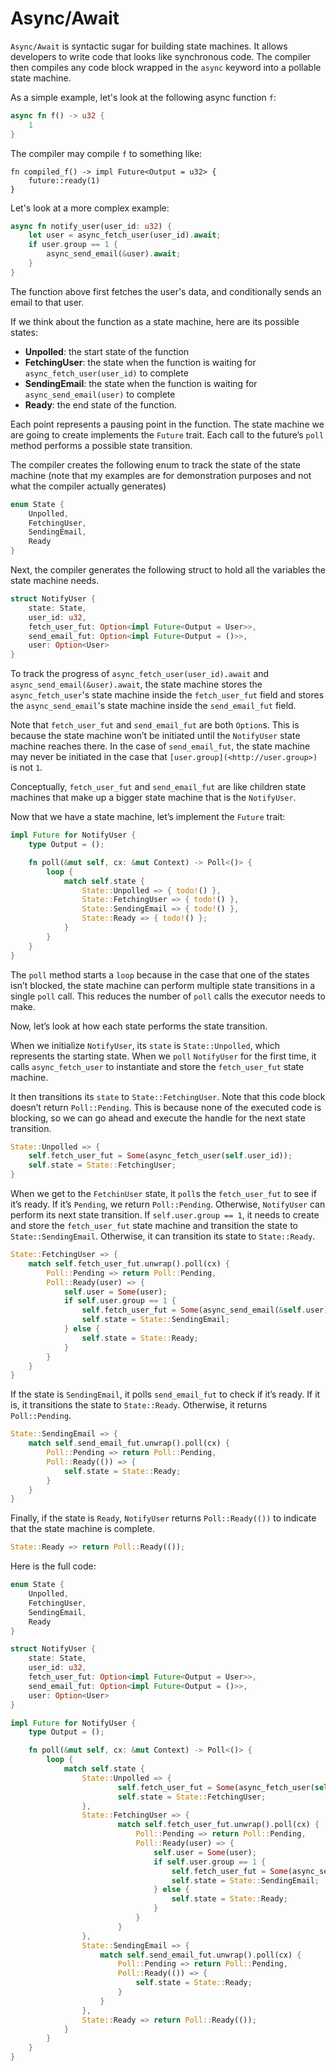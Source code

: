 # Async/Await

`Async/Await` is syntactic sugar for building state machines. It allows developers to write code that looks like synchronous code.
The compiler then compiles any code block wrapped in the `async` keyword into a pollable state machine.

As a simple example, let's look at the following async function `f`:

```rust
async fn f() -> u32 {
    1
}
```

The compiler may compile `f` to something like:

```
fn compiled_f() -> impl Future<Output = u32> {
    future::ready(1)
}
```

Let's look at a more complex example:

```rust
async fn notify_user(user_id: u32) {
	let user = async_fetch_user(user_id).await;
	if user.group == 1 {
		async_send_email(&user).await;
	}
}
```

The function above first fetches the user's data, and conditionally sends an email to that user.



If we think about the function as a state machine, here are its possible states:

- **Unpolled**: the start state of the function
- **FetchingUser**: the state when the function is waiting for `async_fetch_user(user_id)` to complete
- **SendingEmail**: the state when the function is waiting for `async_send_email(user)` to complete
- **Ready**: the end state of the function.

Each point represents a pausing point in the function. The state machine we are going to create implements the `Future` trait. Each call to the future’s `poll` method performs a possible state transition.

The compiler creates the following enum to track the state of the state machine (note that my examples are for demonstration purposes and not what the compiler actually generates)

```rust
enum State {
	Unpolled,
	FetchingUser,
	SendingEmail,
	Ready
}
```

Next, the compiler generates the following struct to hold all the variables the state machine needs.

```rust
struct NotifyUser {
	state: State,
	user_id: u32,
	fetch_user_fut: Option<impl Future<Output = User>>,
	send_email_fut: Option<impl Future<Output = ()>>,
	user: Option<User>
}
```

To track the progress of `async_fetch_user(user_id).await` and `async_send_email(&user).await`, the state machine stores the `async_fetch_user`'s state machine inside the `fetch_user_fut` field and stores the `async_send_email`'s state machine inside the `send_email_fut` field.

Note that `fetch_user_fut` and `send_email_fut` are both `Option`s. This is because the state machine won’t be initiated until the `NotifyUser` state machine reaches there. In the case of `send_email_fut`, the state machine may never be initiated in the case that `[user.group](<http://user.group>)` is not `1`.

Conceptually, `fetch_user_fut` and `send_email_fut` are like children state machines that make up a bigger state machine that is the `NotifyUser`.

Now that we have a state machine, let’s implement the `Future` trait:

```rust
impl Future for NotifyUser {
	type Output = ();

	fn poll(&mut self, cx: &mut Context) -> Poll<()> {
		loop {
			match self.state {
				State::Unpolled => { todo!() },
				State::FetchingUser => { todo!() },
				State::SendingEmail => { todo!() },
				State::Ready => { todo!() };
			}
		}
	}
}
```

The `poll` method starts a `loop` because in the case that one of the states isn’t blocked, the state machine can perform multiple state transitions in a single `poll` call. This reduces the number of `poll` calls the executor needs to make.

Now, let’s look at how each state performs the state transition.

When we initialize `NotifyUser`, its `state` is `State::Unpolled`, which represents the starting state. When we `poll` `NotifyUser` for the first time, it calls `async_fetch_user` to instantiate and store the `fetch_user_fut` state machine.

It then transitions its `state` to `State::FetchingUser`. Note that this code block doesn’t return `Poll::Pending`. This is because none of the executed code is blocking, so we can go ahead and execute the handle for the next state transition.

```rust
State::Unpolled => {
	self.fetch_user_fut = Some(async_fetch_user(self.user_id));
	self.state = State::FetchingUser;
}
```

When we get to the `FetchinUser` state, it `poll`s the `fetch_user_fut` to see if it’s ready. If it’s `Pending`, we return `Poll::Pending`. Otherwise, `NotifyUser` can perform its next state transition. If `self.user.group == 1`, it needs to create and store the `fetch_user_fut` state machine and transition the state to `State::SendingEmail`. Otherwise, it can transition its state to `State::Ready`.

```rust
State::FetchingUser => {
	match self.fetch_user_fut.unwrap().poll(cx) {
		Poll::Pending => return Poll::Pending,
		Poll::Ready(user) => {
			self.user = Some(user);
			if self.user.group == 1 {
				self.fetch_user_fut = Some(async_send_email(&self.user));
				self.state = State::SendingEmail;
			} else {
				self.state = State::Ready;
			}
		}
	}
}
```

If the state is `SendingEmail`, it polls `send_email_fut` to check if it’s ready. If it is, it transitions the state to `State::Ready`. Otherwise, it returns `Poll::Pending`.

```rust
State::SendingEmail => {
	match self.send_email_fut.unwrap().poll(cx) {
		Poll::Pending => return Poll::Pending,
		Poll::Ready(()) => {
			self.state = State::Ready;
		}
	}
}
```

Finally, if the state is `Ready`, `NotifyUser` returns `Poll::Ready(())` to indicate that the state machine is complete.

```rust
State::Ready => return Poll::Ready(());
```

Here is the full code:

```rust
enum State {
	Unpolled,
	FetchingUser,
	SendingEmail,
	Ready
}

struct NotifyUser {
	state: State,
	user_id: u32,
	fetch_user_fut: Option<impl Future<Output = User>>,
	send_email_fut: Option<impl Future<Output = ()>>,
	user: Option<User>
}

impl Future for NotifyUser {
	type Output = ();

	fn poll(&mut self, cx: &mut Context) -> Poll<()> {
		loop {
			match self.state {
				State::Unpolled => {
						self.fetch_user_fut = Some(async_fetch_user(self.user_id));
						self.state = State::FetchingUser;
				},
				State::FetchingUser => {
						match self.fetch_user_fut.unwrap().poll(cx) {
							Poll::Pending => return Poll::Pending,
							Poll::Ready(user) => {
								self.user = Some(user);
								if self.user.group == 1 {
									self.fetch_user_fut = Some(async_send_email(&self.user));
									self.state = State::SendingEmail;
								} else {
									self.state = State::Ready;
								}
							}
						}
				},
				State::SendingEmail => {
					match self.send_email_fut.unwrap().poll(cx) {
						Poll::Pending => return Poll::Pending,
						Poll::Ready(()) => {
							self.state = State::Ready;
						}
					}
				},
				State::Ready => return Poll::Ready(());
			}
		}
	}
}
```
